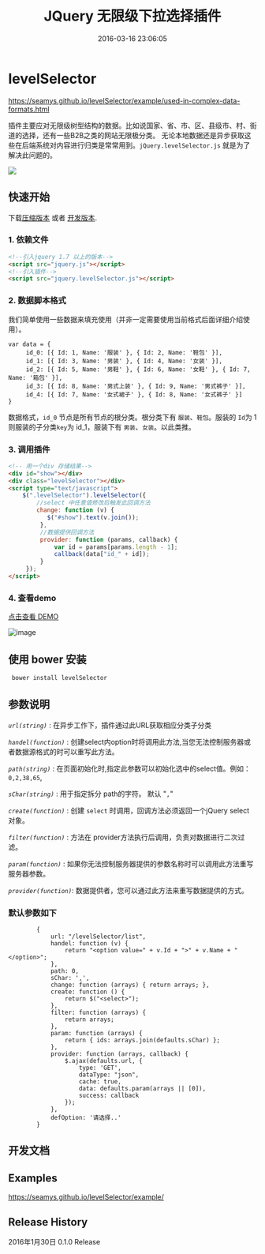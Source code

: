 ﻿---
layout: post
title: JQuery 无限级下拉选择插件
date: 2016-03-16 23:06:05
comments: true
categories: 
- 前端开发
tags: 
- jQuery插件
- javascript
- html
- select
---

# levelSelector

https://seamys.github.io/levelSelector/example/used-in-complex-data-formats.html

插件主要应对无限级树型结构的数据。比如说国家、省、市、区、县级市、村、街道的选择，还有一些B2B之类的网站无限极分类。
无论本地数据还是异步获取这些在后端系统对内容进行归类是常常用到。`jQuery.levelSelector.js` 就是为了解决此问题的。

![](https://images2015.cnblogs.com/blog/329473/201603/329473-20160324114449058-1763367235.gif)

## 快速开始
下载[压缩版本][min] 或者 [开发版本][max].

[min]: /dist/jquery.levelSelector.min.js
[max]: /dist/jquery.levelSelector.js

### 1. 依赖文件
``` html
<!--引入jquery 1.7 以上的版本-->
<script src="jquery.js"></script>
<!--引入插件-->
<script src="jquery.levelSelector.js"></script>
```
### 2. 数据脚本格式

我们简单使用一些数据来填充使用（并非一定需要使用当前格式后面详细介绍使用）。

``` javascipt
var data = {
     id_0: [{ Id: 1, Name: '服装' }, { Id: 2, Name: '鞋包' }],
     id_1: [{ Id: 3, Name: '男装' }, { Id: 4, Name: '女装' }],
     id_2: [{ Id: 5, Name: '男鞋' }, { Id: 6, Name: '女鞋' }, { Id: 7, Name: '箱包' }],
     id_3: [{ Id: 8, Name: '男式上装' }, { Id: 9, Name: '男式裤子' }],
     id_4: [{ Id: 7, Name: '女式裙子' }, { Id: 8, Name: '女式裤子' }]
}
```
数据格式，`id_0` 节点是所有节点的根分类。根分类下有 `服装`、`鞋包`。服装的 `Id`为 1 则服装的子分类`key`为 id_1，服装下有 `男装`、`女装`。以此类推。
### 3. 调用插件
``` html
<!-- 用一个div 存储结果-->
<div id="show"></div>
<div class="levelSelector"></div>
<script type="text/javascript">
    $(".levelSelector").levelSelector({
        //select 中任意值修改后触发此回调方法 
        change: function (v) {
           $("#show").text(v.join());
         },
         //数据提供回调方法
         provider: function (params, callback) {
             var id = params[params.length - 1];
             callback(data["id_" + id]);
         }
     });
</script>
```
### 4. 查看demo

[点击查看 DEMO](https://seamys.github.io/levelSelector/example/getting-started.html)

![image](https://images2015.cnblogs.com/blog/329473/201603/329473-20160324114331042-385521810.gif)

## 使用 bower 安装
``` sh
 bower install levelSelector
```
## 参数说明


*`url(string)`* : 在异步工作下，插件通过此URL获取相应分类子分类

*`handel(function)`* : 创建select内option时将调用此方法,当您无法控制服务器或者数据源格式的时可以重写此方法。

*`path(string)`* : 在页面初始化时,指定此参数可以初始化选中的select值。例如：`0,2,38,65`,

*`sChar(string)`* : 用于指定拆分 path的字符。 默认 "`,`"

*`create(function)`* : 创建 `select` 时调用，回调方法必须返回一个jQuery select 对象。

*`filter(function)`* : 方法在 provider方法执行后调用，负责对数据进行二次过滤。

*`param(function)`* : 如果你无法控制服务器提供的参数名称时可以调用此方法重写服务器参数。

*`provider(function)`*: 数据提供者，您可以通过此方法来重写数据提供的方式。

### 默认参数如下
``` javascipt
		{
            url: "/levelSelector/list",
            handel: function (v) {
                return "<option value=" + v.Id + ">" + v.Name + "</option>";
            },
            path: 0,
            sChar: ',',
            change: function (arrays) { return arrays; },
            create: function () {
                return $("<select>");
            },
            filter: function (arrays) {
                return arrays;
            },
            param: function (arrays) {
                return { ids: arrays.join(defaults.sChar) };
            },
            provider: function (arrays, callback) {
                $.ajax(defaults.url, {
                    type: 'GET',
                    dataType: "json",
                    cache: true,
                    data: defaults.param(arrays || [0]),
                    success: callback
                });
            },
            defOption: '请选择..'
        }
```
## 开发文档


## Examples

https://seamys.github.io/levelSelector/example/

## Release History

2016年1月30日 0.1.0 Release

